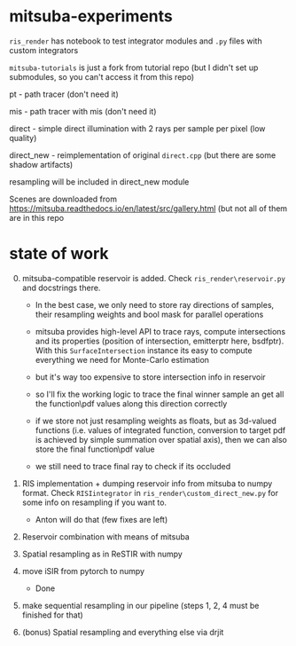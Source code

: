 # mitsuba-experiments

`ris_render` has notebook to test integrator modules and `.py` files with custom integrators

`mitsuba-tutorials` is just a fork from tutorial repo (but I didn't set up submodules, so you can't access it from this repo)

pt - path tracer (don't need it)

mis - path tracer with mis (don't need it)

direct - simple direct illumination with 2 rays per sample per pixel (low quality)

direct_new - reimplementation of original `direct.cpp` (but there are some shadow artifacts)

resampling will be included in direct_new module

Scenes are downloaded from https://mitsuba.readthedocs.io/en/latest/src/gallery.html (but not all of them are in this repo

# state of work

0. mitsuba-compatible reservoir is added. Check `ris_render\reservoir.py` and docstrings there. 

    * In the best case, we only need to store ray directions of samples, their resampling weights and bool mask for parallel operations

    * mitsuba provides high-level API to trace rays, compute intersections and its properties (position of intersection, emitterptr here, bsdfptr). With this `SurfaceIntersection` instance its easy to compute everything we need for Monte-Carlo estimation

    * but it's way too expensive to store intersection info in reservoir

    * so I'll fix the working logic to trace the final winner sample an get all the function\pdf values along this direction correctly

    * if we store not just resampling weights as floats, but as 3d-valued functions (i.e. values of integrated function, conversion to target pdf is achieved by simple summation over spatial axis), then we can also store the final function\pdf value

    * we still need to trace final ray to check if its occluded

1. RIS implementation + dumping reservoir info from mitsuba to numpy format. Check `RISIintegrator` in `ris_render\custom_direct_new.py` for some info on resampling if you want to.
    
    * Anton will do that (few fixes are left)
 
2. Reservoir combination with means of mitsuba

3. Spatial resampling as in ReSTIR with numpy

4. move iSIR from pytorch to numpy

    * Done

5. make sequential resampling in our pipeline (steps 1, 2, 4 must be finished for that)

6. (bonus) Spatial resampling and everything else via drjit 



